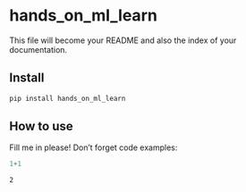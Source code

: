 # hands_on_ml_learn

<!-- WARNING: THIS FILE WAS AUTOGENERATED! DO NOT EDIT! -->

This file will become your README and also the index of your
documentation.

## Install

``` sh
pip install hands_on_ml_learn
```

## How to use

Fill me in please! Don’t forget code examples:

``` python
1+1
```

    2
